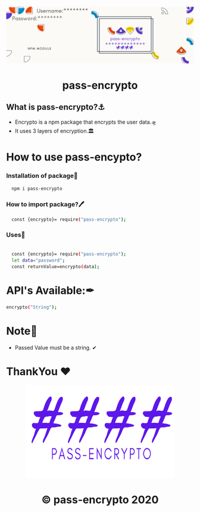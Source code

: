 <p align="center">
  <a>
    <img src="./pass-ecrypto.png" width = "1400px"/>
  </a>
</p>
<h1 align="center">
  pass-encrypto
</h1>

 
</p>

## What is pass-encrypto?⚓
* Encrypto is a npm package that encrypts the user data.🛸
* It uses 3 layers of encryption.🏛


# How to use pass-encypto?
### Installation of package🚩
```bash
  npm i pass-encrypto
```


### How to import package?🖊
```bash
  const {encrypto}= require("pass-encrypto");
  ```

### Uses👀

```bash

  const {encrypto}= require("pass-encrypto");
  let data="password";
  const returnValue=encrypto(data);

  ```
  


# API's Available:✒
```bash
encrypto("String");
```

# Note📃
* Passed Value must be a string. ✔

# ThankYou ❤
<p align="center">
<img src="./pass-logo.png" width="400" height ="250">
</p>

<h1 align="center">
   © pass-encrypto 2020
</h1>

